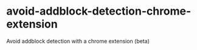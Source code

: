 # avoid-addblock-detection-chrome-extension
Avoid addblock detection with a chrome extension (beta)
